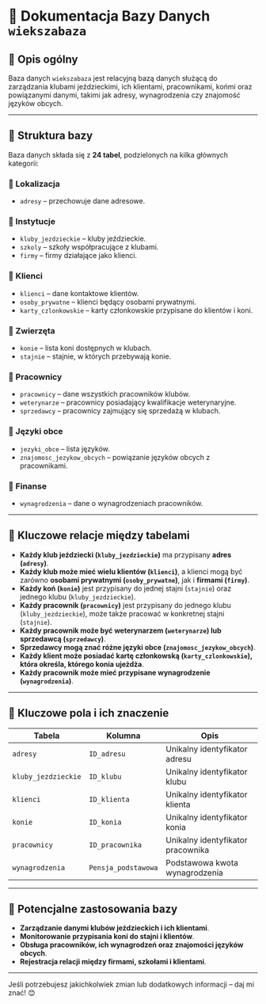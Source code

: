 # 📄 Dokumentacja Bazy Danych `wiekszabaza`

## 📌 Opis ogólny
Baza danych `wiekszabaza` jest relacyjną bazą danych służącą do zarządzania klubami jeździeckimi, ich klientami, pracownikami, końmi oraz powiązanymi danymi, takimi jak adresy, wynagrodzenia czy znajomość języków obcych.

---

## 📌 Struktura bazy
Baza danych składa się z **24 tabel**, podzielonych na kilka głównych kategorii:

### 📍 Lokalizacja
- `adresy` – przechowuje dane adresowe.

### 📍 Instytucje
- `kluby_jezdzieckie` – kluby jeździeckie.
- `szkoly` – szkoły współpracujące z klubami.
- `firmy` – firmy działające jako klienci.

### 📍 Klienci
- `klienci` – dane kontaktowe klientów.
- `osoby_prywatne` – klienci będący osobami prywatnymi.
- `karty_czlonkowskie` – karty członkowskie przypisane do klientów i koni.

### 📍 Zwierzęta
- `konie` – lista koni dostępnych w klubach.
- `stajnie` – stajnie, w których przebywają konie.

### 📍 Pracownicy
- `pracownicy` – dane wszystkich pracowników klubów.
- `weterynarze` – pracownicy posiadający kwalifikacje weterynaryjne.
- `sprzedawcy` – pracownicy zajmujący się sprzedażą w klubach.

### 📍 Języki obce
- `jezyki_obce` – lista języków.
- `znajomosc_jezykow_obcych` – powiązanie języków obcych z pracownikami.

### 📍 Finanse
- `wynagrodzenia` – dane o wynagrodzeniach pracowników.

---

## 📌 Kluczowe relacje między tabelami
- **Każdy klub jeździecki (`kluby_jezdzieckie`)** ma przypisany **adres (`adresy`)**.
- **Każdy klub może mieć wielu klientów (`klienci`)**, a klienci mogą być zarówno **osobami prywatnymi (`osoby_prywatne`)**, jak i **firmami (`firmy`)**.
- **Każdy koń (`konie`)** jest przypisany do jednej stajni (`stajnie`) oraz jednego klubu (`kluby_jezdzieckie`).
- **Każdy pracownik (`pracownicy`)** jest przypisany do jednego klubu (`kluby_jezdzieckie`), może także pracować w konkretnej stajni (`stajnie`).
- **Każdy pracownik może być weterynarzem (`weterynarze`) lub sprzedawcą (`sprzedawcy`)**.
- **Sprzedawcy mogą znać różne języki obce (`znajomosc_jezykow_obcych`)**.
- **Każdy klient może posiadać kartę członkowską (`karty_czlonkowskie`), która określa, którego konia ujeżdża**.
- **Każdy pracownik może mieć przypisane wynagrodzenie (`wynagrodzenia`)**.

---

## 📌 Kluczowe pola i ich znaczenie

| **Tabela** | **Kolumna** | **Opis** |
|------------|------------|----------|
| `adresy` | `ID_adresu` | Unikalny identyfikator adresu |
| `kluby_jezdzieckie` | `ID_klubu` | Unikalny identyfikator klubu |
| `klienci` | `ID_klienta` | Unikalny identyfikator klienta |
| `konie` | `ID_konia` | Unikalny identyfikator konia |
| `pracownicy` | `ID_pracownika` | Unikalny identyfikator pracownika |
| `wynagrodzenia` | `Pensja_podstawowa` | Podstawowa kwota wynagrodzenia |

---

## 📌 Potencjalne zastosowania bazy
- **Zarządzanie danymi klubów jeździeckich i ich klientami**.
- **Monitorowanie przypisania koni do stajni i klientów**.
- **Obsługa pracowników, ich wynagrodzeń oraz znajomości języków obcych**.
- **Rejestracja relacji między firmami, szkołami i klientami**.

---

Jeśli potrzebujesz jakichkolwiek zmian lub dodatkowych informacji – daj mi znać! 😊
